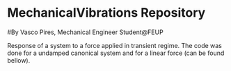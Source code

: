 # MechanicalVibrations Repository
#By Vasco Pires, Mechanical Engineer Student@FEUP

Response of a system to a force applied in transient regime. The code was done for a undamped canonical system and for a linear force (can be found bellow).


